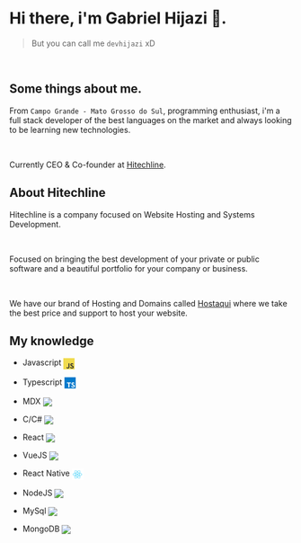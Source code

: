 # Hi there, i'm Gabriel Hijazi 👋.

> But you can call me `devhijazi` xD

<br/>

## Some things about me.

From `Campo Grande - Mato Grosso do Sul`, programming enthusiast, i'm a full stack developer of the best languages ​​on the market and always looking to be learning new technologies.

 <br/>

Currently CEO & Co-founder at [Hitechline](https://github.com/hitechline).

## About Hitechline

Hitechline is a company focused on Website Hosting and Systems Development.

<br/>

Focused on bringing the best development of your private or public software and a beautiful portfolio for your company or business.

<br/>

We have our brand of Hosting and Domains called [Hostaqui](https://hostaqui.com.br/) where we take the best price and support to host your website.

## My knowledge



- Javascript <img align=center height="20" src="https://raw.githubusercontent.com/github/explore/80688e429a7d4ef2fca1e82350fe8e3517d3494d/topics/javascript/javascript.png">

- Typescript <img align=center height="20" src="https://raw.githubusercontent.com/github/explore/80688e429a7d4ef2fca1e82350fe8e3517d3494d/topics/typescript/typescript.png">

- MDX <img align=center height="20" src="https://cdn.iconscout.com/icon/premium/png-512-thumb/markdown-6-570527.png">

- C/C# <img align=center height="20" src="https://images.vexels.com/media/users/3/166179/isolated/preview/b83d6b47a9502dfaf535087627a8bf96-c-programming-language-icon-by-vexels.png">

- React <img align=center height="20" src="https://upload.wikimedia.org/wikipedia/commons/thumb/a/a7/React-icon.svg/220px-React-icon.svg.png">

- VueJS <img align=center height="20" src="https://img.icons8.com/color/452/vue-js.png">

- React Native <img align=center height="20" src="https://raw.githubusercontent.com/github/explore/80688e429a7d4ef2fca1e82350fe8e3517d3494d/topics/react-native/react-native.png">

- NodeJS <img align=center height="20" src="https://cdn.iconscout.com/icon/free/png-512/node-js-1174925.png">

- MySql <img align=center height="20" src="https://altyra.com/wp-content/uploads/2018/11/mysql-logo-png-transparent.png">


- MongoDB <img align=center height="20" src="https://www.seekpng.com/png/full/383-3838960_mongodb-png.png">


